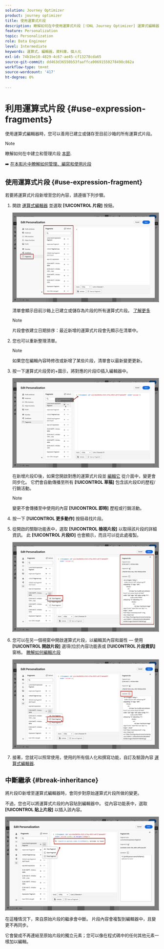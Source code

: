 ```yaml
---
solution: Journey Optimizer
product: journey optimizer
title: 使用運算式片段
description: 瞭解如何在中使用運算式片段 [!DNL Journey Optimizer] 運算式編輯器。
feature: Personalization
topic: Personalization
role: Data Engineer
level: Intermediate
keywords: 運算式，編輯器，資料庫，個人化
exl-id: 74b1be18-4829-4c67-ae45-cf13278cda65
source-git-commit: dd463d36550b53faaffca90691550278498c862a
workflow-type: tm+mt
source-wordcount: '417'
ht-degree: 0%

---
```


# 利用運算式片段 {#use-expression-fragments}

使用運算式編輯器時，您可以善用已建立或儲存至目前沙箱的所有運算式片段。

>[!NOTE]
>
>瞭解如何在中建立和管理片段 [本節](../content-management/fragments.md).

➡️ [在本影片中瞭解如何管理、編寫和使用片段](../content-management/fragments.md#video-fragments)

## 使用運算式片段 {#use-expression-fragment}

若要將運算式片段新增至您的內容，請遵循下列步驟。

1. 開啟 [運算式編輯器](personalization-build-expressions.md) 並選取 **[!UICONTROL 片段]** 按鈕。

   ![](assets/expression-fragments-pane.png)

   清單會顯示目前沙箱上已建立或儲存為片段的所有運算式片段。 [了解更多](../content-management/fragments.md#create-expression-fragment)

   >[!NOTE]
   >
   >片段會依建立日期排序：最近新增的運算式片段會先顯示在清單中。

1. 您也可以重新整理清單。

   >[!NOTE]
   >
   >如果您在編輯內容時修改或新增了某些片段，清單會以最新變更更新。

1. 按一下運算式片段旁的+圖示，將對應的片段ID插入編輯器中。

   ![](assets/expression-fragment-add.png)

   在新增片段ID後，如果您開啟對應的運算式片段並 [編輯它](../content-management/fragments.md#edit-fragments) 從介面中，變更會同步化。 它們會自動傳播至所有 **[!UICONTROL 草稿]** 包含該片段ID的歷程/行銷活動。

   >[!NOTE]
   >
   >變更不會傳播至中使用的內容 **[!UICONTROL 即時]** 歷程或行銷活動。

1. 按一下 **[!UICONTROL 更多動作]** 按鈕尋找片段。

1. 從開啟的關聯功能表中，選取 **[!UICONTROL 檢視片段]** 以取得該片段的詳細資訊。 此 **[!UICONTROL 片段ID]** 也會顯示，而且可以從此處複製。

   ![](assets/expression-fragment-view.png)

1. 您可以在另一個視窗中開啟運算式片段，以編輯其內容和屬性 — 使用 **[!UICONTROL 開啟片段]** 選項(位於內容功能表或 **[!UICONTROL 片段資訊]** 窗格。 [瞭解如何編輯片段](../content-management/fragments.md#edit-fragments)

   ![](assets/expression-fragment-open.png)

1. 接著，您就可以照常使用，使用的所有個人化和撰寫功能，自訂及驗證內容 [運算式編輯器](personalization-build-expressions.md).

## 中斷繼承 {#break-inheritance}

將片段ID新增至運算式編輯器時，會同步對原始運算式片段所做的變更。

不過，您也可以將運算式片段的內容貼到編輯器中。 從內容功能表中，選取 **[!UICONTROL 貼上片段]** 以插入該內容。

![](assets/expression-fragment-paste.png)

在這種情況下，來自原始片段的繼承會中斷。 片段內容會複製到編輯器中，且變更不再同步。

它會變成不再連結至原始片段的獨立元素；您可以像在程式碼中的任何其他元素一樣加以編輯。

<!--
TO REPLACE WITH UPDATED VIDEO ON EXPRESSION FRAGMENTS
## How-to video{#video}

Learn how to use saved personalization library items in a message and how to create and manage personalization library items.

>[!VIDEO](https://video.tv.adobe.com/v/340941?quality=12)
-->

